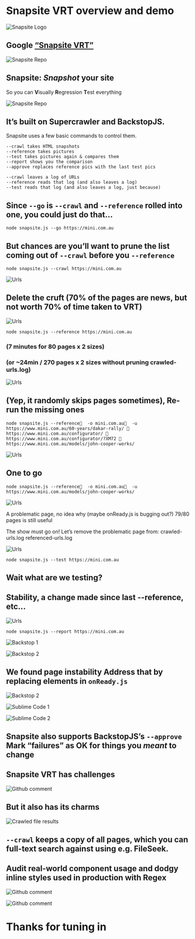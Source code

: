 # Snapsite VRT overview and demo
![Snapsite Logo](images/snapsite-logo.png)

## Google [“Snapsite VRT”](https://www.google.com/search?q=snapsite+vrt)
![Snapsite Repo](images/snapsite-repo.png)

## Snapsite: *Snapshot* your site
So you can **V**isually **R**egression **T**est everything  

![Snapsite Repo](images/installation.gif)

## It’s built on Supercrawler and BackstopJS.
Snapsite uses a few basic commands to control them.

```
--crawl takes HTML snapshots
--reference takes pictures
--test takes pictures again & compares them
--report shows you the comparison
--approve replaces reference pics with the last test pics
```

```
--crawl leaves a log of URLs
--reference reads that log (and also leaves a log)
--test reads that log (and also leaves a log, just because)
```

## Since `--go` is `--crawl` and `--reference` rolled into one, you could just do that...

```
node snapsite.js --go https://mini.com.au
```

## But chances are you’ll want to prune the list coming out of `--crawl` before you `--reference`
```
node snapsite.js --crawl https://mini.com.au
```

![Urls](images/sublime-urls.png)

## Delete the cruft (70% of the pages are news, but not worth 70% of time taken to VRT)

![Urls](images/sublime-urls-2.png)

`node snapsite.js --reference https://mini.com.au`  
### (7 minutes for 80 pages x 2 sizes)
### (or ~24min / 270 pages x 2 sizes without pruning crawled-urls.log)


![Urls](images/file-results.png)

## (Yep, it randomly skips pages sometimes), Re-run the missing ones
```
node snapsite.js --reference  -o mini.com.au  -u https://www.mini.com.au/60-years/dakar-rally/      https://www.mini.com.au/configurator/      https://www.mini.com.au/configurator/?XM72      https://www.mini.com.au/models/john-cooper-works/
```

![Urls](images/file-results-2.png)

## One to go
```
node snapsite.js --reference  -o mini.com.au  -u https://www.mini.com.au/models/john-cooper-works/
```

![Urls](images/file-results-2.png)


A problematic page, no idea why
(maybe onReady.js is bugging out?)
79/80 pages is still useful


The show must go on!
Let’s remove the problematic page from:
crawled-urls.log
referenced-urls.log

![Urls](images/sublime-urls-3.png)

```
node snapsite.js --test https://mini.com.au
```

## Wait what are we testing?

## Stability, a change made since last --reference, etc...

![Urls](images/console-1.png)

```
node snapsite.js --report https://mini.com.au
```

![Backstop 1](images/backstop-1.png)

![Backstop 2](images/backstop-2.png)

## We found page instability Address that by replacing elements in `onReady.js`

![Backstop 2](images/on-ready.png)

![Sublime Code 1](images/sublime-code-1.png)

![Sublime Code 2](images/sublime-code-2.png)

## Snapsite also supports BackstopJS’s `--approve` Mark “failures” as OK for things you *meant* to change

## Snapsite VRT has challenges

![Github comment](images/github-comment.png)

## But it also has its charms
![Crawled file results](images/file-expolorer-results.png)

## `--crawl` keeps a copy of all pages, which you can full-text search against using e.g. FileSeek.

## Audit real-world component usage and dodgy inline styles used in production with Regex
![Github comment](images/what-not-to-do.png)

![Github comment](images/what-to-do.png)





# Thanks for tuning in


